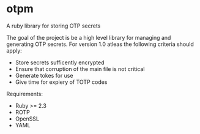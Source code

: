 # otpm
A ruby library for storing OTP secrets

The goal of the project is be a high level library for managing and generating
OTP secrets. For version 1.0 atleas the following criteria should apply:

- Store secrets sufficently encrypted
- Ensure that corruption of the main file is not critical
- Generate tokes for use
- Give time for expiery of TOTP codes

Requirements:
 - Ruby >= 2.3
 - ROTP
 - OpenSSL
 - YAML